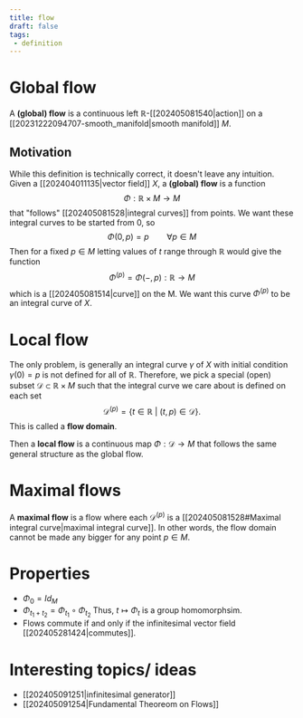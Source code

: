 ```yaml
---
title: flow
draft: false
tags:
 - definition
---
```

# Global flow
A **(global) flow** is a continuous left $\mathbb{R}$-[[202405081540|action]] on a [[20231222094707-smooth_manifold|smooth manifold]] $M$. 

## Motivation
While this definition is technically correct, it doesn't leave any intuition. 
Given a [[202404011135|vector field]] $X$, a **(global) flow** is a function 
$$\Phi:\mathbb{R} \times M \to M$$
that "follows" [[202405081528|integral curves]] from points. 
We want these integral curves to be started from $0$, so 
$$\Phi(0, p) = p \qquad \forall p \in M$$
Then for a fixed $p \in M$ letting values of $t$ range through $\mathbb{R}$ would give the function 
$$ \Phi^{(p)} = \Phi(-, p):\mathbb{R} \longrightarrow M$$
which is a [[202405081514|curve]] on the M.
We want this curve $\Phi^{(p)}$ to be an integral curve of $X$. 

# Local flow
The only problem, is generally an integral curve $\gamma$ of $X$ with initial condition $\gamma(0) = p$ is not defined for all of $\mathbb{R}$. 
Therefore, we pick a special (open) subset $\mathcal{D} \subset \mathbb{R} \times M$ such that the integral curve we care about is defined on each set 
$$ \mathcal{D}^{(p)} = \{t \in \mathbb{R} \ | \ (t,p) \in \mathcal{D} \}.$$
This is called a **flow domain**. 

Then a **local flow** is a continuous map $\Phi: \mathcal{D} \to M$ that follows the same general structure as the global flow. 

# Maximal flows
A **maximal flow** is a flow where each $\mathcal{D}^{(p)}$ is a [[202405081528#Maximal integral curve|maximal integral curve]]. 
In other words, the flow domain cannot be made any bigger for any point $p \in M$. 

# Properties
- $\Phi_0 = Id_M$ 
- $\Phi_{t_1 + t_2} = \Phi_{t_1} \circ \Phi_{t_2}$ Thus, $t \mapsto \Phi_t$ is a group homomorphsim. 
- Flows commute if and only if the infinitesimal vector field [[202405281424|commutes]].
# Interesting topics/ ideas
- [[202405091251|infinitesimal generator]]
- [[202405091254|Fundamental Theoreom on Flows]]
